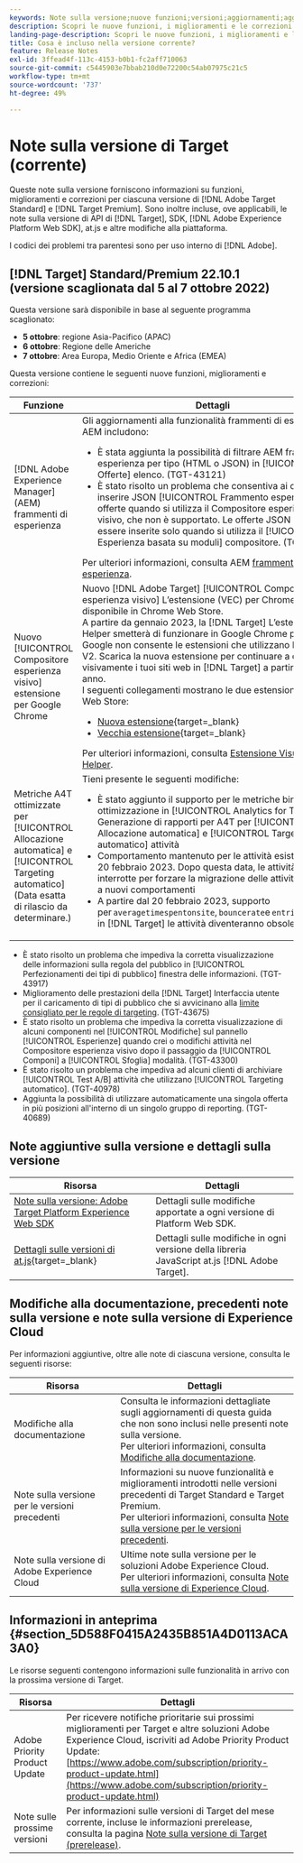 ```yaml
---
keywords: Note sulla versione;nuove funzioni;versioni;aggiornamenti;aggiornamento;versione;miglioramenti;correzioni;correzioni di bug;aggiornamenti
description: Scopri le nuove funzioni, i miglioramenti e le correzioni inclusi nella versione corrente di  [!DNL Adobe Target], compresi SDK, API e librerie JavaScript.
landing-page-description: Scopri le nuove funzioni, i miglioramenti e le correzioni inclusi nella versione corrente di  [!DNL Adobe Target].
title: Cosa è incluso nella versione corrente?
feature: Release Notes
exl-id: 3ffead4f-113c-4153-b0b1-fc2aff710063
source-git-commit: c5445903e7bbab210d0e72200c54ab07975c21c5
workflow-type: tm+mt
source-wordcount: '737'
ht-degree: 49%

---
```


# Note sulla versione di Target (corrente)

Queste note sulla versione forniscono informazioni su funzioni, miglioramenti e correzioni per ciascuna versione di [!DNL Adobe Target Standard] e [!DNL Target Premium]. Sono inoltre incluse, ove applicabili, le note sulla versione di API di [!DNL Target], SDK, [!DNL Adobe Experience Platform Web SDK], at.js e altre modifiche alla piattaforma.

I codici dei problemi tra parentesi sono per uso interno di [!DNL Adobe].

## [!DNL Target] Standard/Premium 22.10.1 (versione scaglionata dal 5 al 7 ottobre 2022)

Questa versione sarà disponibile in base al seguente programma scaglionato:

* **5 ottobre**: regione Asia-Pacifico (APAC)
* **6 ottobre**: Regione delle Americhe
* **7 ottobre**: Area Europa, Medio Oriente e Africa (EMEA)

Questa versione contiene le seguenti nuove funzioni, miglioramenti e correzioni:

| Funzione | Dettagli |
| --- | --- |
| [!DNL Adobe Experience Manager] (AEM) frammenti di esperienza | Gli aggiornamenti alla funzionalità frammenti di esperienza AEM includono:<ul><li>È stata aggiunta la possibilità di filtrare AEM frammenti di esperienza per tipo (HTML o JSON) in [!UICONTROL Offerte] elenco. (TGT-43121)</li><li>È stato risolto un problema che consentiva ai clienti di inserire JSON [!UICONTROL Frammento esperienza] offerte quando si utilizza il Compositore esperienza visivo, che non è supportato. Le offerte JSON possono essere inserite solo quando si utilizza il [!UICONTROL Esperienza basata su moduli] compositore. (TGT-43846)</li></ul>Per ulteriori informazioni, consulta AEM [frammenti esperienza](/help/main/c-experiences/c-manage-content/aem-experience-fragments.md). |
| Nuovo [!UICONTROL Compositore esperienza visivo] estensione per Google Chrome | Nuovo [!DNL Adobe Target] [!UICONTROL Compositore esperienza visivo] L’estensione (VEC) per Chrome è disponibile in Chrome Web Store.<br>A partire da gennaio 2023, la [!DNL Target] L’estensione VEC Helper smetterà di funzionare in Google Chrome perché Google non consente le estensioni che utilizzano Manifest V2. Scarica la nuova estensione per continuare a creare visivamente i tuoi siti web in [!DNL Target] a partire dal nuovo anno.<br>I seguenti collegamenti mostrano le due estensioni in Chrome Web Store:<ul><li>[Nuova estensione](https://chrome.google.com/webstore/detail/adobe-experience-cloud-vi/kgmjjkfjacffaebgpkpcllakjifppnca){target=_blank}</li><li>[Vecchia estensione](https://chrome.google.com/webstore/detail/adobe-target-vec-helper/ggjpideecfnbipkacplkhhaflkdjagak){target=_blank}</li></ul>Per ulteriori informazioni, consulta [Estensione Visual Editing Helper](/help/main/c-experiences/c-visual-experience-composer/r-troubleshoot-composer/visual-editing-helper-extension.md). |
| Metriche A4T ottimizzate per [!UICONTROL Allocazione automatica] e [!UICONTROL Targeting automatico]<br>(Data esatta di rilascio da determinare.) | Tieni presente le seguenti modifiche:<ul><li>È stato aggiunto il supporto per le metriche binarie e di ottimizzazione in [!UICONTROL Analytics for Target] Generazione di rapporti per A4T per [!UICONTROL Allocazione automatica] e [!UICONTROL Targeting automatico] attività</li><li>Comportamento mantenuto per le attività esistenti fino al 20 febbraio 2023. Dopo questa data, le attività verranno interrotte per forzare la migrazione delle attività esistenti a nuovi comportamenti</li><li>A partire dal 20 febbraio 2023, supporto per `averagetimespentonsite`, `bouncerate`e `entries` metriche in [!DNL Target] le attività diventeranno obsolete.</li></ul> |

* È stato risolto un problema che impediva la corretta visualizzazione delle informazioni sulla regola del pubblico in [!UICONTROL Perfezionamenti dei tipi di pubblico] finestra delle informazioni. (TGT-43917)
* Miglioramento delle prestazioni della [!DNL Target] Interfaccia utente per il caricamento di tipi di pubblico che si avvicinano alla [limite consigliato per le regole di targeting](/help/main/r-troubleshooting-target/target-limits.md#targeting-rules). (TGT-43675)
* È stato risolto un problema che impediva la corretta visualizzazione di alcuni componenti nel [!UICONTROL Modifiche] sul pannello [!UICONTROL Esperienze] quando crei o modifichi attività nel Compositore esperienza visivo dopo il passaggio da [!UICONTROL Componi] a [!UICONTROL Sfoglia] modalità. (TGT-43300)
* È stato risolto un problema che impediva ad alcuni clienti di archiviare [!UICONTROL Test A/B] attività che utilizzano [!UICONTROL Targeting automatico]. (TGT-40978)
* Aggiunta la possibilità di utilizzare automaticamente una singola offerta in più posizioni all&#39;interno di un singolo gruppo di reporting. (TGT-40689)

## Note aggiuntive sulla versione e dettagli sulla versione

| Risorsa | Dettagli |
|--- |--- |
| [Note sulla versione: Adobe Target Platform Experience Web SDK](https://experienceleague.adobe.com/docs/experience-platform/edge/release-notes.html?lang=it) | Dettagli sulle modifiche apportate a ogni versione di Platform Web SDK. |
| [Dettagli sulle versioni di at.js](https://developer.adobe.com/target/implement/client-side/atjs/target-atjs-versions/){target=_blank} | Dettagli sulle modifiche in ogni versione della libreria JavaScript at.js [!DNL Adobe Target]. |

## Modifiche alla documentazione, precedenti note sulla versione e note sulla versione di Experience Cloud

Per informazioni aggiuntive, oltre alle note di ciascuna versione, consulta le seguenti risorse:

| Risorsa | Dettagli |
|--- |--- |
| Modifiche alla documentazione | Consulta le informazioni dettagliate sugli aggiornamenti di questa guida che non sono inclusi nelle presenti note sulla versione.<br>Per ulteriori informazioni, consulta [Modifiche alla documentazione](/help/main/r-release-notes/doc-change.md#reference_366123CF00994BACBBF9BBDF2C4D840C). |
| Note sulla versione per le versioni precedenti | Informazioni su nuove funzionalità e miglioramenti introdotti nelle versioni precedenti di Target Standard e Target Premium.<br>Per ulteriori informazioni, consulta [Note sulla versione per le versioni precedenti](/help/main/r-release-notes/release-notes-for-previous-releases.md). |
| Note sulla versione di Adobe Experience Cloud | Ultime note sulla versione per le soluzioni Adobe Experience Cloud.<br>Per ulteriori informazioni, consulta [Note sulla versione di Experience Cloud](https://experienceleague.adobe.com/docs/release-notes/experience-cloud/current.html?lang=it). |

## Informazioni in anteprima {#section_5D588F0415A2435B851A4D0113ACA3A0}

Le risorse seguenti contengono informazioni sulle funzionalità in arrivo con la prossima versione di Target.

| Risorsa | Dettagli |
|--- |--- |
| Adobe Priority Product Update | Per ricevere notifiche prioritarie sui prossimi miglioramenti per Target e altre soluzioni Adobe Experience Cloud, iscriviti ad Adobe Priority Product Update:<br>[https://www.adobe.com/subscription/priority-product-update.html](https://www.adobe.com/subscription/priority-product-update.html) |
| Note sulle prossime versioni | Per informazioni sulle versioni di Target del mese corrente, incluse le informazioni prerelease, consulta la pagina [Note sulla versione di Target (prerelease)](/help/main/r-release-notes/target-release-notes.md). |
